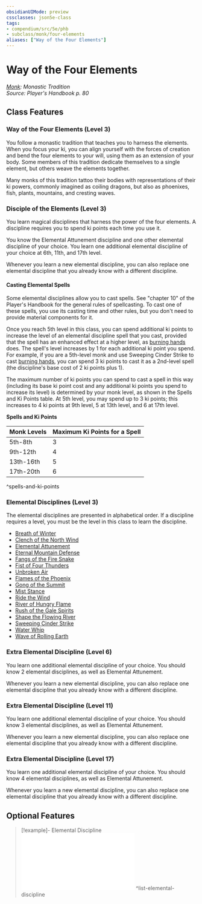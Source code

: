 ```yaml
---
obsidianUIMode: preview
cssclasses: json5e-class
tags:
- compendium/src/5e/phb
- subclass/monk/four-elements
aliases: ["Way of the Four Elements"]
---
```

# Way of the Four Elements
*[Monk](monk.md): Monastic Tradition*  
*Source: Player's Handbook p. 80*  


## Class Features

### Way of the Four Elements (Level 3)

You follow a monastic tradition that teaches you to harness the elements. When you focus your ki, you can align yourself with the forces of creation and bend the four elements to your will, using them as an extension of your body. Some members of this tradition dedicate themselves to a single element, but others weave the elements together.

Many monks of this tradition tattoo their bodies with representations of their ki powers, commonly imagined as coiling dragons, but also as phoenixes, fish, plants, mountains, and cresting waves.

### Disciple of the Elements (Level 3)

You learn magical disciplines that harness the power of the four elements. A discipline requires you to spend ki points each time you use it.

You know the Elemental Attunement discipline and one other elemental discipline of your choice. You learn one additional elemental discipline of your choice at 6th, 11th, and 17th level.

Whenever you learn a new elemental discipline, you can also replace one elemental discipline that you already know with a different discipline.

#### Casting Elemental Spells

Some elemental disciplines allow you to cast spells. See "chapter 10" of the Player's Handbook for the general rules of spellcasting. To cast one of these spells, you use its casting time and other rules, but you don't need to provide material components for it.

Once you reach 5th level in this class, you can spend additional ki points to increase the level of an elemental discipline spell that you cast, provided that the spell has an enhanced effect at a higher level, as [burning hands](z_compendium/spells/burning-hands.md) does. The spell's level increases by 1 for each additional ki point you spend. For example, if you are a 5th-level monk and use Sweeping Cinder Strike to cast [burning hands](z_compendium/spells/burning-hands.md), you can spend 3 ki points to cast it as a 2nd-level spell (the discipline's base cost of 2 ki points plus 1).

The maximum number of ki points you can spend to cast a spell in this way (including its base ki point cost and any additional ki points you spend to increase its level) is determined by your monk level, as shown in the Spells and Ki Points table. At 5th level, you may spend up to 3 ki points; this increases to 4 ki points at 9th level, 5 at 13th level, and 6 at 17th level.

**Spells and Ki Points**

| Monk Levels | Maximum Ki Points for a Spell |
|-------------|-------------------------------|
| 5th-8th | 3 |
| 9th-12th | 4 |
| 13th-16th | 5 |
| 17th-20th | 6 |
^spells-and-ki-points

### Elemental Disciplines (Level 3)

The elemental disciplines are presented in alphabetical order. If a discipline requires a level, you must be the level in this class to learn the discipline.

- [Breath of Winter](z_compendium/optional-features/breath-of-winter.md)  
- [Clench of the North Wind](z_compendium/optional-features/clench-of-the-north-wind.md)  
- [Elemental Attunement](z_compendium/optional-features/elemental-attunement.md)  
- [Eternal Mountain Defense](z_compendium/optional-features/eternal-mountain-defense.md)  
- [Fangs of the Fire Snake](z_compendium/optional-features/fangs-of-the-fire-snake.md)  
- [Fist of Four Thunders](z_compendium/optional-features/fist-of-four-thunders.md)  
- [Unbroken Air](z_compendium/optional-features/unbroken-air.md)  
- [Flames of the Phoenix](z_compendium/optional-features/flames-of-the-phoenix.md)  
- [Gong of the Summit](z_compendium/optional-features/gong-of-the-summit.md)  
- [Mist Stance](z_compendium/optional-features/mist-stance.md)  
- [Ride the Wind](z_compendium/optional-features/ride-the-wind.md)  
- [River of Hungry Flame](z_compendium/optional-features/river-of-hungry-flame.md)  
- [Rush of the Gale Spirits](z_compendium/optional-features/rush-of-the-gale-spirits.md)  
- [Shape the Flowing River](z_compendium/optional-features/shape-the-flowing-river.md)  
- [Sweeping Cinder Strike](z_compendium/optional-features/sweeping-cinder-strike.md)  
- [Water Whip](z_compendium/optional-features/water-whip.md)  
- [Wave of Rolling Earth](z_compendium/optional-features/wave-of-rolling-earth.md)  

### Extra Elemental Discipline (Level 6)

You learn one additional elemental discipline of your choice. You should know 2 elemental disciplines, as well as Elemental Attunement.

Whenever you learn a new elemental discipline, you can also replace one elemental discipline that you already know with a different discipline.

### Extra Elemental Discipline (Level 11)

You learn one additional elemental discipline of your choice. You should know 3 elemental disciplines, as well as Elemental Attunement.

Whenever you learn a new elemental discipline, you can also replace one elemental discipline that you already know with a different discipline.

### Extra Elemental Discipline (Level 17)

You learn one additional elemental discipline of your choice. You should know 4 elemental disciplines, as well as Elemental Attunement.

Whenever you learn a new elemental discipline, you can also replace one elemental discipline that you already know with a different discipline.

## Optional Features

> [!example]- Elemental Discipline
> ![Elemental Discipline](z_compendium/optional-features/list-elemental-discipline.md#Elemental%20Discipline)
^list-elemental-discipline